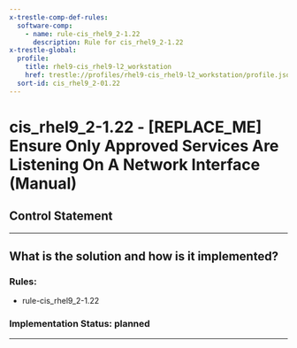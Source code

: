 ```yaml
---
x-trestle-comp-def-rules:
  software-comp:
    - name: rule-cis_rhel9_2-1.22
      description: Rule for cis_rhel9_2-1.22
x-trestle-global:
  profile:
    title: rhel9-cis_rhel9-l2_workstation
    href: trestle://profiles/rhel9-cis_rhel9-l2_workstation/profile.json
  sort-id: cis_rhel9_2-01.22
---
```


# cis_rhel9_2-1.22 - \[REPLACE_ME\] Ensure Only Approved Services Are Listening On A Network Interface (Manual)

## Control Statement

______________________________________________________________________

## What is the solution and how is it implemented?

<!-- For implementation status enter one of: implemented, partial, planned, alternative, not-applicable -->

<!-- Note that the list of rules under ### Rules: is read-only and changes will not be captured after assembly to JSON -->

<!-- Add control implementation description here for control: cis_rhel9_2-1.22 -->

### Rules:

  - rule-cis_rhel9_2-1.22

### Implementation Status: planned

______________________________________________________________________
